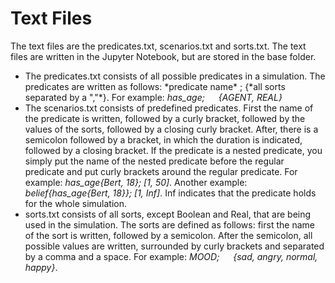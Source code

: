 
# Text Files

<p>
    The text files are the predicates.txt, scenarios.txt and sorts.txt. The text files are written in the Jupyter Notebook,
    but are stored in the base folder.<br>
    <ul>
    <li>The predicates.txt consists of all possible predicates in a simulation. The predicates are written as follows:
    *predicate name* ; {*all sorts separated by a ","*}. For example: <em>has_age;   &emsp;     {AGENT, REAL}</em></li>
    <li>The scenarios.txt consists of predefined predicates. First the name of the predicate is written, followed by a
    curly bracket, followed by the values of the sorts, followed by a closing curly bracket. After, there is a semicolon
    followed by a bracket, in which the duration is indicated, followed by a closing bracket. If the predicate is a nested
    predicate, you simply put the name of the nested predicate before the regular predicate and put curly brackets around
    the regular predicate. For example: <em>has_age{Bert, 18}; [1, 50]</em>. Another example: <em>belief{has_age{Bert, 18}}; [1, Inf]</em>.
    Inf indicates that the predicate holds for the whole simulation.<br></li>
    <li>sorts.txt consists of all sorts, except Boolean and Real, that are being used in the simulation. The sorts are defined
    as follows: first the name of the sort is written, followed by a semicolon. After the semicolon, all possible values
    are written, surrounded by curly brackets and separated by a comma and a space. For example: <em>MOOD; &emsp; {sad, angry, normal, happy}</em>.
    </ul>
</p>
